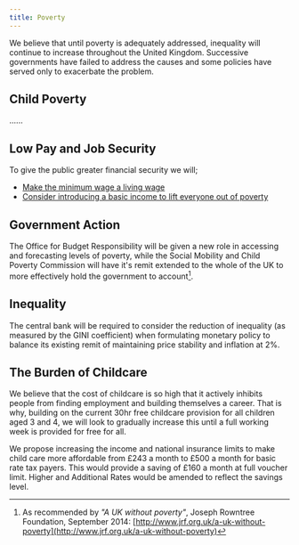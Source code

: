 ```yaml
---
title: Poverty
---
```


We believe that until poverty is adequately addressed, inequality will continue to increase throughout the United Kingdom. Successive governments have failed to address the causes and some policies have served only to exacerbate the problem.

## Child Poverty

......

## Low Pay and Job Security

To give the public greater financial security we will;

* [Make the minimum wage a living wage](economy.html)
* [Consider introducing a basic income to lift everyone out of poverty](economy.html)

## Government Action

The Office for Budget Responsibility will be given a new role in accessing and forecasting levels of poverty, while the Social Mobility and Child Poverty Commission will have it's remit extended to the whole of the UK to more effectively hold the government to account[^rowntree-poverty].

[^rowntree-poverty]: As recommended by *"A UK without poverty"*, Joseph Rowntree Foundation, September 2014: [http://www.jrf.org.uk/a-uk-without-poverty](http://www.jrf.org.uk/a-uk-without-poverty)

## Inequality

The central bank will be required to consider the reduction of inequality (as measured by the GINI coefficient) when formulating monetary policy to balance its existing remit of maintaining price stability and inflation at 2%. 

## The Burden of Childcare

We believe that the cost of childcare is so high that it actively inhibits people from finding employment and building themselves a career. That is why, building on the current 30hr free childcare provision for all children aged 3 and 4, we will look to gradually increase this until a full working week is provided for free for all.

We propose increasing the income and national insurance limits to make child care more affordable from £243 a month to £500 a month for basic rate tax payers. This would provide a saving of £160 a month at full voucher limit. Higher and Additional Rates would be amended to reflect the savings level.